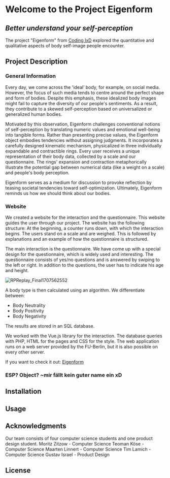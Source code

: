 # Welcome to the Project Eigenform
## *Better understand your self-perception*

The project "Eigenform"  from [Coding IxD](https://codingixd.mi.fu-berlin.de/expandingthebody/) explored the quantitative and qualitative aspects of body self-image people encounter.

## Project Description
### General Information
Every day, we come across the 'ideal’ body, for example, on social media. However, the focus of such media tends to centre around the perfect shape and form of bodies. Despite this emphasis, these idealized body images might fail to capture the diversity of our people's sentiments. As a result, they contribute to a skewed self-perception based on universalized or generalized human bodies.

Motivated by this observation, Eigenform challenges conventional notions of self-perception by translating numeric values and emotional well-being into tangible forms. Rather than presenting precise values, the Eigenform object embodies tendencies without assigning judgments. It incorporates a carefully designed kinematic mechanism, physicalized in three individually expandable and contractible rings. Every user receives a unique representation of their body data, collected by a scale and our questionnaire. The rings' expansion and contraction metaphorically illustrate the potential gap between numerical data (like a weight on a scale) and people's body perception.

Eigenform serves as a medium for discussion to provoke reflection by teasing societal tendencies toward self-optimization. Ultimately, Eigenform reminds us how we should think about our bodies.

### Website
We created a website for the interaction and the questionnaire. This website guides the user through our project. The website has the following structure: 
At the beginning, a counter runs down, with which the interaction begins. The users stand on a scale and are weighed.
This is followed by explanations and an example of how the questionnaire is structured. 

The main interaction is the questionnaire. We have come up with a special design for the questionnaire, which is widely used and interesting. The questionnaire consists of yes/no questions and is answered by swiping to the left or right. 
In addition to the questions, the user has to indicate his age and height.

  ![RPReplay_Final1707562552](https://github.com/tim-simm/Coding-IxD/assets/130285233/16bf6c2d-0d8c-413c-8607-783db7277917)

A body type is then calculated using an algorithm. We differentiate between:
* Body Neutrality
* Body Positivity
* Body Negativity

The results are stored in an SQL database.

We worked with the Vue.js library for the interaction. The database queries with PHP, HTML for the pages and CSS for the style. The web application runs on a web server provided by the FU-Berlin, but it is also possible on every other server.

If you want to check it out: [Eigenform](https://lamit03.userpage.fu-berlin.de/Scale/)

### ESP? Object? ~mir fällt kein guter name ein xD

## Installation

## Usage

## Acknowledgments
Our team consists of four computer science students and one product design student.
Moritz Zitzow - Computer Science
Teoman Köse - Computer Science
Maarten Linnert - Computer Science
Tim Lamich - Computer Science 
Gustav Israel - Product Design 

## License
